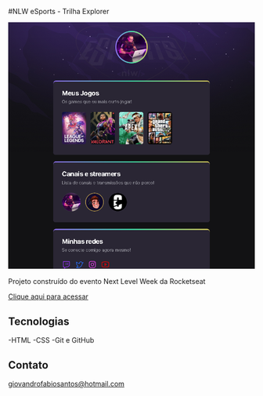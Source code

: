 #NLW eSports - Trilha Explorer

![preview](./.github/preview.png)

Projeto construído do evento Next Level Week da Rocketseat

[Clique aqui para acessar](https://giovandrofabio.github.io/nlw-esports-explorer)

## Tecnologias

-HTML
-CSS
-Git e GitHub

## Contato
giovandrofabiosantos@hotmail.com